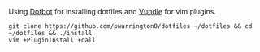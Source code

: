Using [Dotbot](https://git.io/dotbot) for installing dotfiles and [Vundle](http://github.com/VundleVim/Vundle.Vim) for vim plugins.
```
git clone https://github.com/pwarrington0/dotfiles ~/dotfiles && cd ~/dotfiles && ./install
vim +PluginInstall +qall
```
